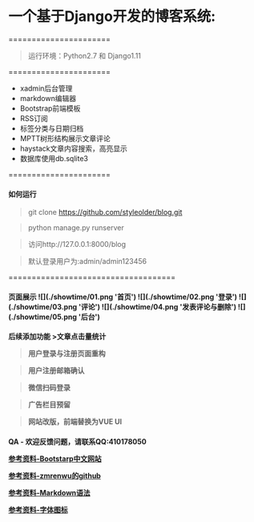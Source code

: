 <h1>一个基于Django开发的博客系统:</h1>

======================


>运行环境：Python2.7 和 Django1.11


======================

- xadmin后台管理
- markdown编辑器
- Bootstrap前端模板
- RSS订阅
- 标签分类与日期归档
- MPTT树形结构展示文章评论
- haystack文章内容搜索，高亮显示
- 数据库使用db.sqlite3

======================


<h4>如何运行</h4>

>git clone https://github.com/styleolder/blog.git

>python manage.py runserver

>访问http://127.0.0.1:8000/blog

>默认登录用户为:admin/admin123456


====================================
<h4>页面展示
![](./showtime/01.png '首页')
![](./showtime/02.png '登录')
![](./showtime/03.png '评论')
![](./showtime/04.png '发表评论与删除')
![](./showtime/05.png '后台')


<h4>后续添加功能
>文章点击量统计

>用户登录与注册页面重构

>用户注册邮箱确认

>微信扫码登录

>广告栏目预留

>网站改版，前端替换为VUE UI

<h4>QA
 - 欢迎反馈问题，请联系QQ:410178050


[参考资料-Bootstarp中文网站](http://www.bootcss.com)

[参考资料-zmrenwu的github](https://github.com/zmrenwu/django-zmrenwu-blog)

[参考资料-Markdown语法](https://www.jianshu.com/p/82e730892d42)

[参考资料-字体图标](http://www.fontawesome.com.cn)

